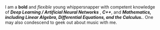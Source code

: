 I am a __bold__ and _flexible_ young whippersnapper with competent knowledge of __*Deep Learning / Artificial Neural Networks*__ , __*C++*__, and __*Mathematics, including Linear Algebra, Differential Equations, and the Calculus.*__. One may also condescend to geek out about music with me.
